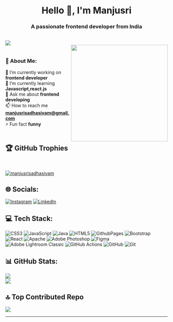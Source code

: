 <h1 align="center">Hello 👋, I'm Manjusri</h1>
<h3 align="center">A passionate frontend developer from India</h3>
<br>
 <img align="left" src="https://visitcount.itsvg.in/api?id=manjusrisadhasivam&icon=4&color=5"/>

<img align="right" width="300" src="https://github.com/user-attachments/assets/7c09e228-9635-44a3-a42e-6dc97b4d023f"/><br>


<h3> 💫 About Me:</h3>

🔭 I’m currently working on **frontend developer** <br>
🌱 I’m currently learning **Javascript,react.js** <br>
💬 Ask me about  **frontend developing** <br>
📫 How to reach me **manjusrisadhasivam@gmail.com** <br>
⚡ Fun fact **funny**
<br><br>

## 🏆 GitHub Trophies
<br>
<p align="left"> <a href="https://github.com/ryo-ma/github-profile-trophy"><img src="https://github-profile-trophy.vercel.app/?username=manjusrisadhasivam" alt="manjusrisadhasivam" /></a> </p>


## 🌐 Socials:

[![Instagram](https://img.shields.io/badge/Instagram-%23E4405F.svg?logo=Instagram&logoColor=white)](https://instagram.com/s.__.ri..) [![LinkedIn](https://img.shields.io/badge/LinkedIn-%230077B5.svg?logo=linkedin&logoColor=white)](https://linkedin.com/in/Manjusri.S) 

## 💻 Tech Stack:

![CSS3](https://img.shields.io/badge/css3-%231572B6.svg?style=plastic&logo=css3&logoColor=white) ![JavaScript](https://img.shields.io/badge/javascript-%23323330.svg?style=plastic&logo=javascript&logoColor=%23F7DF1E) ![Java](https://img.shields.io/badge/java-%23ED8B00.svg?style=plastic&logo=openjdk&logoColor=white) ![HTML5](https://img.shields.io/badge/html5-%23E34F26.svg?style=plastic&logo=html5&logoColor=white) ![GithubPages](https://img.shields.io/badge/github%20pages-121013?style=plastic&logo=github&logoColor=white) ![Bootstrap](https://img.shields.io/badge/bootstrap-%238511FA.svg?style=plastic&logo=bootstrap&logoColor=white) ![React](https://img.shields.io/badge/react-%2320232a.svg?style=plastic&logo=react&logoColor=%2361DAFB) ![Apache](https://img.shields.io/badge/apache-%23D42029.svg?style=plastic&logo=apache&logoColor=white) ![Adobe Photoshop](https://img.shields.io/badge/adobe%20photoshop-%2331A8FF.svg?style=plastic&logo=adobe%20photoshop&logoColor=white) ![Figma](https://img.shields.io/badge/figma-%23F24E1E.svg?style=plastic&logo=figma&logoColor=white) ![Adobe Lightroom Classic](https://img.shields.io/badge/Adobe%20Lightroom%20Classic-31A8FF.svg?style=plastic&logo=Adobe%20Lightroom%20Classic&logoColor=white) ![GitHub Actions](https://img.shields.io/badge/github%20actions-%232671E5.svg?style=plastic&logo=githubactions&logoColor=white) ![GitHub](https://img.shields.io/badge/github-%23121011.svg?style=plastic&logo=github&logoColor=white) ![Git](https://img.shields.io/badge/git-%23F05033.svg?style=plastic&logo=git&logoColor=white)

## 📊 GitHub Stats:

![](https://github-readme-stats.vercel.app/api?username=manjusrisadhasivam&theme=blue_navy&hide_border=false&include_all_commits=true&count_private=true)<br/>
![](https://github-readme-stats.vercel.app/api/top-langs/?username=manjusrisadhasivam&theme=blue_navy&hide_border=false&include_all_commits=true&count_private=true&layout=compact)

## 🔝 Top Contributed Repo

![](https://github-contributor-stats.vercel.app/api?username=manjusrisadhasivam&limit=5&theme=radical&combine_all_yearly_contributions=true)

---
